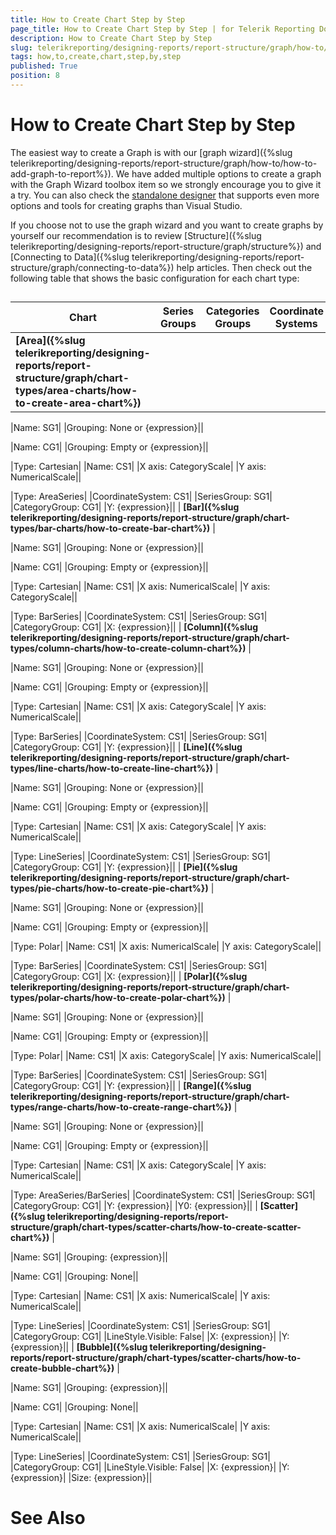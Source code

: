 ```yaml
---
title: How to Create Chart Step by Step
page_title: How to Create Chart Step by Step | for Telerik Reporting Documentation
description: How to Create Chart Step by Step
slug: telerikreporting/designing-reports/report-structure/graph/how-to/how-to-create-chart-step-by-step
tags: how,to,create,chart,step,by,step
published: True
position: 8
---
```


# How to Create Chart Step by Step



The easiest way to create a Graph is with our [graph wizard]({%slug telerikreporting/designing-reports/report-structure/graph/how-to/how-to-add-graph-to-report%}).
        We have added multiple options to create a graph with the Graph Wizard toolbox item so we strongly encourage you to
        give it a try. You can also check the
        [standalone designer](http://www.telerik.com/products/reporting/report-designer.aspx)
        that supports even more options and tools for creating graphs than Visual Studio. 
        

If you choose not to use the graph wizard and you want to create graphs by yourself our
        recommendation is to review [Structure]({%slug telerikreporting/designing-reports/report-structure/graph/structure%}) 
        and [Connecting to Data]({%slug telerikreporting/designing-reports/report-structure/graph/connecting-to-data%}) help articles.
        Then check out the following table that shows the basic configuration for each chart type:
      

## 


| Chart | Series Groups | Categories Groups | Coordinate Systems | Series |
| ------ | ------ | ------ | ------ | ------ |
| __[Area]({%slug telerikreporting/designing-reports/report-structure/graph/chart-types/area-charts/how-to-create-area-chart%})__ |



|Name: SG1|
|Grouping: None or {expression}||



|Name: CG1|
|Grouping: Empty or {expression}||



|Type: Cartesian|
|Name: CS1|
|X axis: CategoryScale|
|Y axis: NumericalScale||



|Type: AreaSeries|
|CoordinateSystem: CS1|
|SeriesGroup: SG1|
|CategoryGroup: CG1|
|Y: {expression}||
| __[Bar]({%slug telerikreporting/designing-reports/report-structure/graph/chart-types/bar-charts/how-to-create-bar-chart%})__ |



|Name: SG1|
|Grouping: None or {expression}||



|Name: CG1|
|Grouping: Empty or {expression}||



|Type: Cartesian|
|Name: CS1|
|X axis: NumericalScale|
|Y axis: CategoryScale||



|Type: BarSeries|
|CoordinateSystem: CS1|
|SeriesGroup: SG1|
|CategoryGroup: CG1|
|X: {expression}||
| __[Column]({%slug telerikreporting/designing-reports/report-structure/graph/chart-types/column-charts/how-to-create-column-chart%})__ |



|Name: SG1|
|Grouping: None or {expression}||



|Name: CG1|
|Grouping: Empty or {expression}||



|Type: Cartesian|
|Name: CS1|
|X axis: CategoryScale|
|Y axis: NumericalScale||



|Type: BarSeries|
|CoordinateSystem: CS1|
|SeriesGroup: SG1|
|CategoryGroup: CG1|
|Y: {expression}||
| __[Line]({%slug telerikreporting/designing-reports/report-structure/graph/chart-types/line-charts/how-to-create-line-chart%})__ |



|Name: SG1|
|Grouping: None or {expression}||



|Name: CG1|
|Grouping: Empty or {expression}||



|Type: Cartesian|
|Name: CS1|
|X axis: CategoryScale|
|Y axis: NumericalScale||



|Type: LineSeries|
|CoordinateSystem: CS1|
|SeriesGroup: SG1|
|CategoryGroup: CG1|
|Y: {expression}||
| __[Pie]({%slug telerikreporting/designing-reports/report-structure/graph/chart-types/pie-charts/how-to-create-pie-chart%})__ |



|Name: SG1|
|Grouping: None or {expression}||



|Name: CG1|
|Grouping: Empty or {expression}||



|Type: Polar|
|Name: CS1|
|X axis: NumericalScale|
|Y axis: CategoryScale||



|Type: BarSeries|
|CoordinateSystem: CS1|
|SeriesGroup: SG1|
|CategoryGroup: CG1|
|X: {expression}||
| __[Polar]({%slug telerikreporting/designing-reports/report-structure/graph/chart-types/polar-charts/how-to-create-polar-chart%})__ |



|Name: SG1|
|Grouping: None or {expression}||



|Name: CG1|
|Grouping: Empty or {expression}||



|Type: Polar|
|Name: CS1|
|X axis: CategoryScale|
|Y axis: NumericalScale||



|Type: BarSeries|
|CoordinateSystem: CS1|
|SeriesGroup: SG1|
|CategoryGroup: CG1|
|Y: {expression}||
| __[Range]({%slug telerikreporting/designing-reports/report-structure/graph/chart-types/range-charts/how-to-create-range-chart%})__ |



|Name: SG1|
|Grouping: None or {expression}||



|Name: CG1|
|Grouping: Empty or {expression}||



|Type: Cartesian|
|Name: CS1|
|X axis: CategoryScale|
|Y axis: NumericalScale||



|Type: AreaSeries/BarSeries|
|CoordinateSystem: CS1|
|SeriesGroup: SG1|
|CategoryGroup: CG1|
|Y: {expression}|
|Y0: {expression}||
| __[Scatter]({%slug telerikreporting/designing-reports/report-structure/graph/chart-types/scatter-charts/how-to-create-scatter-chart%})__ |



|Name: SG1|
|Grouping: {expression}||



|Name: CG1|
|Grouping: None||



|Type: Cartesian|
|Name: CS1|
|X axis: NumericalScale|
|Y axis: NumericalScale||



|Type: LineSeries|
|CoordinateSystem: CS1|
|SeriesGroup: SG1|
|CategoryGroup: CG1|
|LineStyle.Visible: False|
|X: {expression}|
|Y: {expression}||
| __[Bubble]({%slug telerikreporting/designing-reports/report-structure/graph/chart-types/scatter-charts/how-to-create-bubble-chart%})__ |



|Name: SG1|
|Grouping: {expression}||



|Name: CG1|
|Grouping: None||



|Type: Cartesian|
|Name: CS1|
|X axis: NumericalScale|
|Y axis: NumericalScale||



|Type: LineSeries|
|CoordinateSystem: CS1|
|SeriesGroup: SG1|
|CategoryGroup: CG1|
|LineStyle.Visible: False|
|X: {expression}|
|Y: {expression}|
|Size: {expression}||

# See Also
